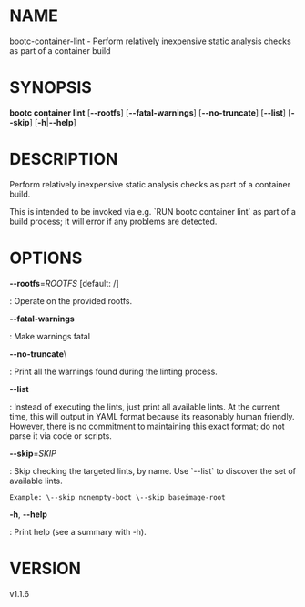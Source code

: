 # NAME

bootc-container-lint - Perform relatively inexpensive static analysis
checks as part of a container build

# SYNOPSIS

**bootc container lint** \[**\--rootfs**\] \[**\--fatal-warnings**\]
\[**\--no-truncate**\] \[**\--list**\] \[**\--skip**\]
\[**-h**\|**\--help**\]

# DESCRIPTION

Perform relatively inexpensive static analysis checks as part of a
container build.

This is intended to be invoked via e.g. \`RUN bootc container lint\` as
part of a build process; it will error if any problems are detected.

# OPTIONS

**\--rootfs**=*ROOTFS* \[default: /\]

:   Operate on the provided rootfs.

**\--fatal-warnings**

:   Make warnings fatal

**\--no-truncate**\

:   Print all the warnings found during the linting process.

**\--list**

:   Instead of executing the lints, just print all available lints. At
    the current time, this will output in YAML format because its
    reasonably human friendly. However, there is no commitment to
    maintaining this exact format; do not parse it via code or scripts.

**\--skip**=*SKIP*

:   Skip checking the targeted lints, by name. Use \`\--list\` to
    discover the set of available lints.

    Example: \--skip nonempty-boot \--skip baseimage-root

**-h**, **\--help**

:   Print help (see a summary with -h).

# VERSION

v1.1.6
